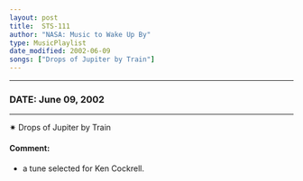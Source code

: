 ```yaml
---
layout: post
title:  STS-111
author: "NASA: Music to Wake Up By"
type: MusicPlaylist
date_modified: 2002-06-09
songs: ["Drops of Jupiter by Train"]
---
```


----
### DATE: June 09, 2002
----
✷ Drops of Jupiter by Train

#### Comment:
* a tune selected for Ken Cockrell.



<br/>
<center>
	<a target="_blank"
	   href="https://twitter.com/intent/tweet?hashtags=Space,NASA,Playlist,NASAWakeupCalls,SpaceProgram&text={{ page.author}}, '{{ page.songs.first }}' {{ page.title }}, {{ page.date | date: '%B %d, %Y' }}. {{ site.url }}{{ page.url }}&via=nasawakeupcalls"><i class="fab fa-twitter" alt="Tweet this page" style="font-size: 1.3em;"></i></a>
	&nbsp; 	<i class="fas fa-user-astronaut" style="font-size: 1.5em;"></i> &nbsp;
    <a type="amzn" search="'Drops of Jupiter by Train'" category="popular music">
    <i class="fab fa-amazon" style="font-size: 1.3em;"></i></a>
</center>
